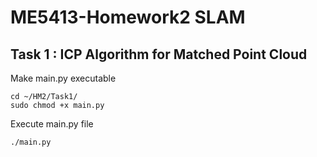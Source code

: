 # ME5413-Homework2 SLAM
## Task 1 : ICP Algorithm for Matched Point Cloud
Make main.py executable
```
cd ~/HM2/Task1/
sudo chmod +x main.py
```
Execute main.py file
```
./main.py
```
